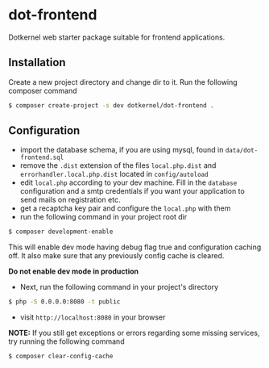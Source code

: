 # dot-frontend

Dotkernel web starter package suitable for frontend applications.

## Installation

Create a new project directory and change dir to it. Run the following composer command
```bash
$ composer create-project -s dev dotkernel/dot-frontend .
```

## Configuration

* import the database schema, if you are using mysql, found in `data/dot-frontend.sql`
* remove the `.dist` extension of the files `local.php.dist` and `errorhandler.local.php.dist` located in `config/autoload`
* edit `local.php` according to your dev machine. Fill in the `database` configuration and a smtp credentials if you want your application to send mails on registration etc.
* get a recaptcha key pair and configure the `local.php` with them
* run the following command in your project root dir
```bash
$ composer development-enable
```
This will enable dev mode having debug flag true and configuration caching off. It also make sure that any previously config cache is cleared.

**Do not enable dev mode in production**

* Next, run the following command in your project's directory
```bash
$ php -S 0.0.0.0:8080 -t public
```
* visit `http://localhost:8080` in your browser

**NOTE:**
If you still get exceptions or errors regarding some missing services, try running the following command
```bash
$ composer clear-config-cache
```
